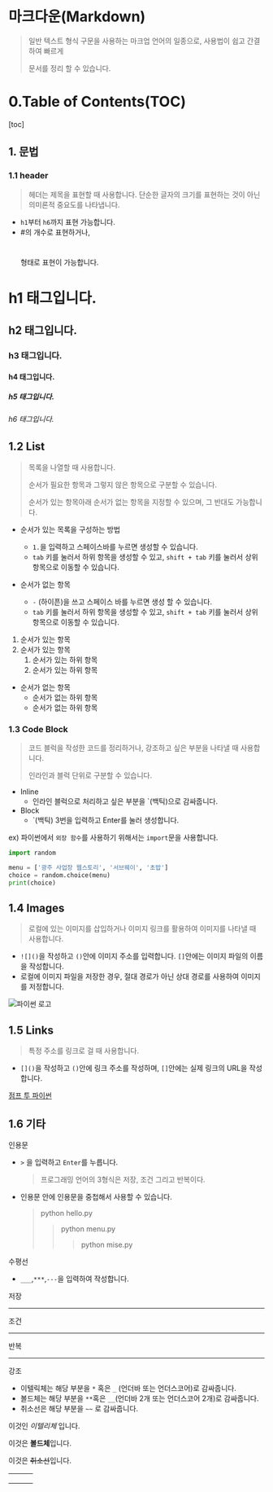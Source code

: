 # 마크다운(Markdown)



> 일반 텍스트 형식 구문을 사용하는 마크업 언어의 일종으로, 사용법이 쉽고 간결하여 빠르게
>
> 문서를 정리 할 수 있습니다.

# 0.Table of Contents(TOC)

[toc]

## 1. 문법

### 1.1 header

> 헤더는 제목을 표현할 때 사용합니다. 단순한 글자의 크기를 표현하는 것이 아닌 의미론적 중요도를 나타냅니다.

- `h1`부터 `h6`까지 표현 가능합니다.
- #의 개수로 표현하거나, <h1> </h1>형태로 표현이 가능합니다.



# h1 태그입니다.

## h2 태그입니다.

### h3 태그입니다.

#### h4 태그입니다.

##### h5 태그입니다.

###### h6 태그입니다.



## 1.2 List

> 목록을 나열할 때 사용합니다.
>
> 순서가 필요한 항목과 그렇지 않은 항목으로 구분할 수 있습니다.
>
> 순서가 있는 항목아래 순서가 없는 항목을 지정할 수 있으며, 그 반대도 가능합니다.

- 순서가 있는 목록을 구성하는 방법
  - `1.`을 입력하고 스페이스바를 누르면 생성할 수 있습니다.
  - `tab` 키를 눌러서 하위 항목을 생성할 수 있고, `shift + tab` 키를 눌러서 상위 항목으로 이동할 수 있습니다.

- 순서가 없는 항목
  - `-` (하이픈)을 쓰고 스페이스 바를 누르면 생성 할 수 있습니다.
  - `tab` 키를 눌러서 하위 항목을 생성할 수 있고, `shift + tab` 키를 눌러서 상위 항목으로 이동할 수 있습니다.

1. 순서가 있는 항목
2. 순서가 있는 항목
   1. 순서가 있는 하위 항목
   2. 순서가 있는 하위 항목



- 순서가 없는 항목
  - 순서가 없는 하위 항목
  - 순서가 없는 하위 항목

### 1.3 Code Block

> 코드 블럭을 작성한 코드를 정리하거나, 강조하고 싶은 부분을 나타낼 때 사용합니다.
>
> 인라인과 블럭 단위로 구분할 수 있습니다.

- Inline
  - 인라인 블럭으로 처리하고 싶은 부분을 `(백틱)으로 감싸줍니다.
- Block
  - `(백틱) 3번을 입력하고 Enter를 눌러 생성합니다.



ex) 파이썬에서 `외장 함수`를 사용하기 위해서는 `import`문을 사용합니다.

```python
import random

menu = ['광주 사업장 웹스토리', '서브웨이', '초밥']
choice = random.choice(menu)
print(choice)
```



## 1.4 Images

> 로컬에 있는 이미지를 삽입하거나 이미지 링크를 활용하여 이미지를 나타낼 때 사용합니다.

- `![]()`을 작성하고 `()`안에 이미지 주소를 입력합니다. `[]`안에는 이미지 파일의 이름을 작성합니다.
- 로컬에 이미지 파일을 저장한 경우, 절대 경로가 아닌 상대 경로를 사용하여 이미지를 저정합니다.



![파이썬 로고](768px-Python-logo-notext.svg.png)



## 1.5 Links

> 특정 주소를 링크로 걸 때 사용합니다.

- `[]()`을 작성하고 `()`안에 링크 주소를 작성하며, `[]`안에는 실제 링크의 URL을 작성합니다.

[점프 투 파이썬](https://wikidocs.net/13)



## 1.6 기타

인용문

- `>` 을 입력하고 `Enter`를 누릅니다.

  >프로그래밍 언어의 3형식은 저장, 조건 그리고 반복이다.

- 인용문 안에 인용문을 중첩해서 사용할 수 있습니다.

  > python hello.py
  >
  > > python menu.py
  > >
  > > > python mise.py

수평선

- `___`,`***`,`---`을 입력하여 작성합니다.

저장

___

조건

***

반복

___



강조

- 이텔릭체는 해당 부분을 `*` 혹은 `_` (언더바 또는 언더스코어)로 감싸줍니다.
- 볼드체는 해당 부분을 `**`혹은 `__`(언더바 2개 또는 언더스코어 2개)로 감싸줍니다.
- 취소선은 해당 부분을 `~~` 로 감싸줍니다.



이것인 *이텔리체* 입니다.

이것은 **볼드체**입니다.

이것은 ~~취소선~~입니다.



|      |      |      |
| ---- | ---- | ---- |
|      |      |      |
|      |      |      |
|      |      |      |


